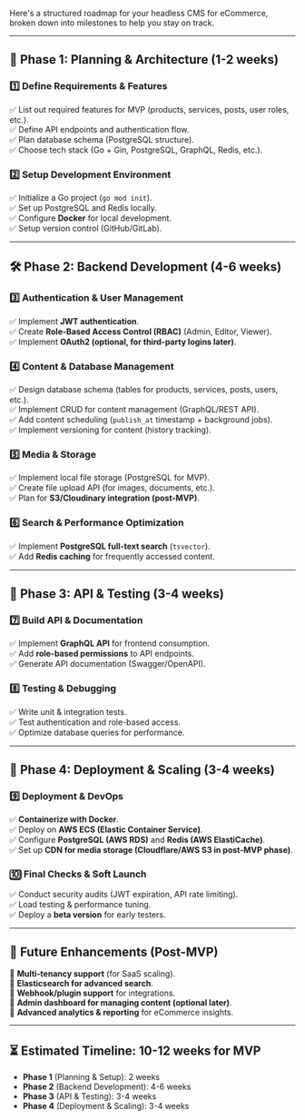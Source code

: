 Here's a structured roadmap for your headless CMS for eCommerce, broken down into milestones to help you stay on track.

---

## **🚀 Phase 1: Planning & Architecture (1-2 weeks)**  
### **1️⃣ Define Requirements & Features**  
✅ List out required features for MVP (products, services, posts, user roles, etc.).  
✅ Define API endpoints and authentication flow.  
✅ Plan database schema (PostgreSQL structure).  
✅ Choose tech stack (Go + Gin, PostgreSQL, GraphQL, Redis, etc.).  

### **2️⃣ Setup Development Environment**  
✅ Initialize a Go project (`go mod init`).  
✅ Set up PostgreSQL and Redis locally.  
✅ Configure **Docker** for local development.  
✅ Setup version control (GitHub/GitLab).  

---

## **🛠️ Phase 2: Backend Development (4-6 weeks)**  
### **3️⃣ Authentication & User Management**  
✅ Implement **JWT authentication**.  
✅ Create **Role-Based Access Control (RBAC)** (Admin, Editor, Viewer).  
✅ Implement **OAuth2 (optional, for third-party logins later)**.  

### **4️⃣ Content & Database Management**  
✅ Design database schema (tables for products, services, posts, users, etc.).  
✅ Implement CRUD for content management (GraphQL/REST API).  
✅ Add content scheduling (`publish_at` timestamp + background jobs).  
✅ Implement versioning for content (history tracking).  

### **5️⃣ Media & Storage**  
✅ Implement local file storage (PostgreSQL for MVP).  
✅ Create file upload API (for images, documents, etc.).  
✅ Plan for **S3/Cloudinary integration (post-MVP)**.  

### **6️⃣ Search & Performance Optimization**  
✅ Implement **PostgreSQL full-text search** (`tsvector`).  
✅ Add **Redis caching** for frequently accessed content.  

---

## **🎨 Phase 3: API & Testing (3-4 weeks)**  
### **7️⃣ Build API & Documentation**  
✅ Implement **GraphQL API** for frontend consumption.  
✅ Add **role-based permissions** to API endpoints.  
✅ Generate API documentation (Swagger/OpenAPI).  

### **8️⃣ Testing & Debugging**  
✅ Write unit & integration tests.  
✅ Test authentication and role-based access.  
✅ Optimize database queries for performance.  

---

## **🚢 Phase 4: Deployment & Scaling (3-4 weeks)**  
### **9️⃣ Deployment & DevOps**  
✅ **Containerize with Docker**.  
✅ Deploy on **AWS ECS (Elastic Container Service)**.  
✅ Configure **PostgreSQL (AWS RDS)** and **Redis (AWS ElastiCache)**.  
✅ Set up **CDN for media storage (Cloudflare/AWS S3 in post-MVP phase)**.  

### **🔟 Final Checks & Soft Launch**  
✅ Conduct security audits (JWT expiration, API rate limiting).  
✅ Load testing & performance tuning.  
✅ Deploy a **beta version** for early testers.  

---

## **🚀 Future Enhancements (Post-MVP)**  
🔹 **Multi-tenancy support** (for SaaS scaling).  
🔹 **Elasticsearch for advanced search**.  
🔹 **Webhook/plugin support** for integrations.  
🔹 **Admin dashboard for managing content (optional later)**.  
🔹 **Advanced analytics & reporting** for eCommerce insights.  

---

## **⏳ Estimated Timeline: 10-12 weeks for MVP**
- **Phase 1** (Planning & Setup): 2 weeks  
- **Phase 2** (Backend Development): 4-6 weeks  
- **Phase 3** (API & Testing): 3-4 weeks  
- **Phase 4** (Deployment & Scaling): 3-4 weeks  
